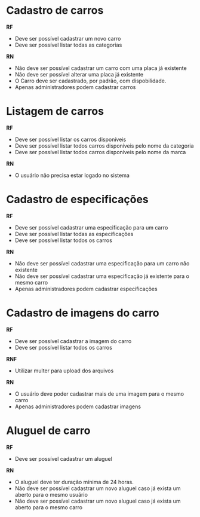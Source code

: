 # Cadastro de carros

**RF**
- Deve ser possível cadastrar um novo carro
- Deve ser possível listar todas as categorias

**RN**
- Não deve ser possível cadastrar um carro com uma placa já existente
- Não deve ser possível alterar uma placa já existente
- O Carro deve ser cadastrado, por padrão, com dispobilidade.
- Apenas administradores podem cadastrar carros

# Listagem de carros

**RF**
- Deve ser possível listar os carros disponíveis
- Deve ser possível listar todos carros disponíveis pelo nome da categoria
- Deve ser possível listar todos carros disponíveis pelo nome da marca

**RN**
- O usuário não precisa estar logado no sistema

# Cadastro de especificações

**RF**
- Deve ser possível cadastrar uma especificação para um carro
- Deve ser possível listar todas as especificações
- Deve ser possível listar todos os carros

**RN**
- Não deve ser possível cadastrar uma especificação para um carro não existente
- Não deve ser possível cadastrar uma especificação já existente para o mesmo carro
- Apenas administradores podem cadastrar especificações

# Cadastro de imagens do carro

**RF**
- Deve ser possível cadastrar a imagem do carro
- Deve ser possível listar todos os carros

**RNF**
- Utilizar multer para upload dos arquivos

**RN**
- O usuário deve poder cadastrar mais de uma imagem para o mesmo carro
- Apenas administradores podem cadastrar imagens

# Aluguel de carro

**RF**
- Deve ser possível cadastrar um aluguel

**RN**
- O aluguel deve ter duração mínima de 24 horas.
- Não deve ser possível cadastrar um novo aluguel caso já exista um aberto para o mesmo usuário
- Não deve ser possível cadastrar um novo aluguel caso já exista um aberto para o mesmo carro